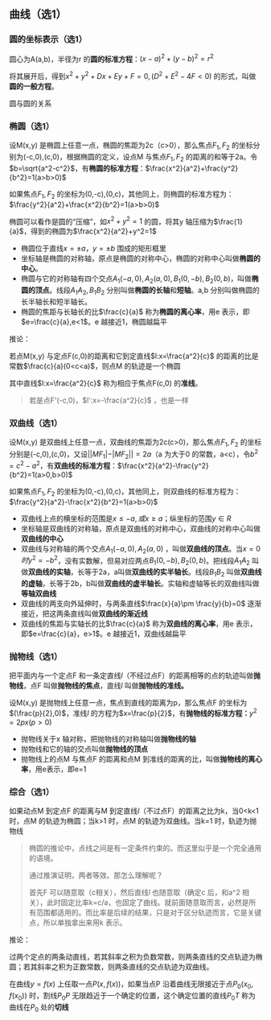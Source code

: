 ## 曲线（选1）

### 圆的坐标表示（选1）

圆心为A(a,b)，半径为r 的**圆的标准方程**：$(x-a)^2 + (y-b)^2 = r^2$

将其展开后，得到$x^2+y^2+Dx+Ey+F=0, (D^2+E^2-4F\lt 0)$ 的形式，叫做**圆的一般方程**。



圆与圆的关系



### 椭圆（选1）

设M(x,y) 是椭圆上任意一点，椭圆的焦距为2c（c>0），那么焦点$F_1,F_2$ 的坐标分别为(-c,0),(c,0)，根据椭圆的定义，设点M 与焦点$F_1,F_2$ 的距离的和等于2a。令$b=\sqrt{a^2-c^2}$，有**椭圆的标准方程**：$\frac{x^2}{a^2}+\frac{y^2}{b^2}=1(a>b>0)$

如果焦点$F_1,F_2$ 的坐标为(0,-c),(0,c)，其他同上，则椭圆的标准方程为：$\frac{y^2}{a^2}+\frac{x^2}{b^2}=1(a>b>0)$

椭圆可以看作是圆的“压缩”，如$x^2+y^2=1$ 的圆，将其y 轴压缩为$\frac{1}{a}$，得到的椭圆为$\frac{x^2}{a^2}+y^2=1$



- 椭圆位于直线$x=\pm a，y=\pm b$ 围成的矩形框里
- 坐标轴是椭圆的对称轴，原点是椭圆的对称中心，椭圆的对称中心叫做**椭圆的中心**。
- 椭圆与它的对称轴有四个交点$A_1(-a,0),A_2(a,0),B_1(0,-b),B_2(0,b)$，叫做**椭圆的顶点**。线段$A_1A_2,B_1B_2$ 分别叫做**椭圆的长轴**和**短轴**。a,b 分别叫做椭圆的长半轴长和短半轴长。
- 椭圆的焦距与长轴长的比$\frac{c}{a}$ 称为**椭圆的离心率**，用e 表示，即$e=\frac{c}{a},e<1$。e 越接近1，椭圆越扁平



推论：

若点M(x,y) 与定点F(c,0)的距离和它到定直线$l:x=\frac{a^2}{c}$ 的距离的比是常数$\frac{c}{a}(0<c<a)$，则点M 的轨迹是一个椭圆

其中直线$l:x=\frac{a^2}{c}$ 称为相应于焦点F(c,0) 的**准线**。

> 若是点F'(-c,0)，$l':x=-\frac{a^2}{c}$ ，也是一样



### 双曲线（选1）

设M(x,y) 是双曲线上任意一点，双曲线的焦距为2c(c>0)，那么焦点$F_1,F_2$ 的坐标分别是(-c,0),(c,0)，又设$||MF_1|-|MF_2||=2a$（a 为大于0 的常数，a<c），令$b^2=c^2-a^2$，有**双曲线的标准方程**：$\frac{x^2}{a^2}-\frac{y^2}{b^2}=1(a>0,b>0)$ 

如果焦点$F_1,F_2$ 的坐标为(0,-c),(0,c)，其他同上，则双曲线的标准方程为：$\frac{y^2}{a^2}-\frac{x^2}{b^2}=1(a>b>0)$



- 双曲线上点的横坐标的范围是$x\le -a,或 x\ge a$；纵坐标的范围$y\in R$
- 坐标轴是双曲线的对称轴，原点是双曲线的对称中心，双曲线的对称中心叫做**双曲线的中心**
- 双曲线与对称轴的两个交点$A_1(-a,0),A_2(a,0)$ ，叫做**双曲线的顶点**。当$x=0时 y^2=-b^2$，没有实数解，但易对应两点$B_1(0,-b),B_2(0,b)$。把线段$A_1A_2$ 叫做**双曲线的实轴**，长等于2a，a叫做**双曲线的实半轴长**。线段$B_1B_2$ 叫做**双曲线的虚轴**，长等于2b，b叫做**双曲线的虚半轴长**。实轴和虚轴等长的双曲线叫做**等轴双曲线**
- 双曲线的两支向外延伸时，与两条直线$\frac{x}{a}\pm \frac{y}{b}=0$ 逐渐接近，把这两条直线叫做**双曲线的渐近线**
- 双曲线的焦距与实轴长的比$\frac{c}{a}$ 称为**双曲线的离心率**，用e 表示，即$e=\frac{c}{a}，e>1$。e 越接近1，双曲线越扁平



### 抛物线（选1）

把平面内与一个定点F 和一条定直线$l$（不经过点F）的距离相等的点的轨迹叫做**抛物线**，点F 叫做**抛物线的焦点**，直线$l$ 叫做**抛物线的准线。**

设M(x,y) 是抛物线上任意一点，焦点到直线的距离为p，那么焦点F 的坐标为$(\frac{p}{2},0)$，准线$l$ 的方程为$x=\frac{p}{2}$，有**抛物线的标准方程：**$y^2=2px(p>0)$



- 抛物线关于x 轴对称，把抛物线的对称轴叫做**抛物线的轴**
- 抛物线和它的轴的交点叫做**抛物线的顶点**
- 抛物线上的点M 与焦点F 的距离和点M 到准线的距离的比，叫做**抛物线的离心率**，用e表示，即e=1



### 综合（选1）

如果动点M 到定点F 的距离与M 到定直线$l$（不过点F）的距离之比为k，当0<k<1 时，点M 的轨迹为椭圆；当k>1 时，点M 的轨迹为双曲线。当k=1 时，轨迹为抛物线

> 椭圆的推论中，点线之间是有一定条件约束的。而这里似乎是一个完全通用的语境。
>
> 通过推演证明，两者等效。那怎么理解呢？
>
> 首先F 可以随意取（c相关），然后直线$l$ 也随意取（确定c 后，和a^2 相关），此时固定比率k=c/a，也固定了曲线。就前面随意取而言，必然是所有范围都适用的。而比率是后续的结果，只是对于区分轨迹而言，它是关键点，所以单独拿出来用k 表示。

推论：

过两个定点的两条动直线，若其斜率之积为负数常数，则两条直线的交点轨迹为椭圆；若其斜率之积为正数常数，则两条直线的交点轨迹为双曲线。



在曲线$y=f(x)$ 上任取一点$P(x,f(x))$，如果当点P 沿着曲线无限接近于点$P_0(x_0,f(x_0))$ 时，割线$P_0P$ 无限趋近于一个确定的位置，这个确定位置的直线$P_0T$ 称为曲线在$P_0$ 处的**切线**

